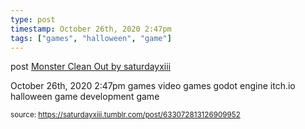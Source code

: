```yaml
---
type: post
timestamp: October 26th, 2020 2:47pm
tags: ["games", "halloween", "game"]
---
```

post
<a href=" https://href.li/?https://saturdayxiii.itch.io/monster-clean-out">
    Monster Clean Out by saturdayxiii</a>
      
      
      
  <div id="footer">
      <span id="timestamp"> October 26th, 2020 2:47pm </span>
        <span class="tag">games</span>
  <span class="tag">video games</span>
  <span class="tag">godot engine</span>
  <span class="tag">itch.io</span>
  <span class="tag">halloween</span>
  <span class="tag">game development</span>
  <span class="tag">game</span>
  
  </body>
        </html>

        
<small>source: https://saturdayxiii.tumblr.com/post/633072813126909952</small>